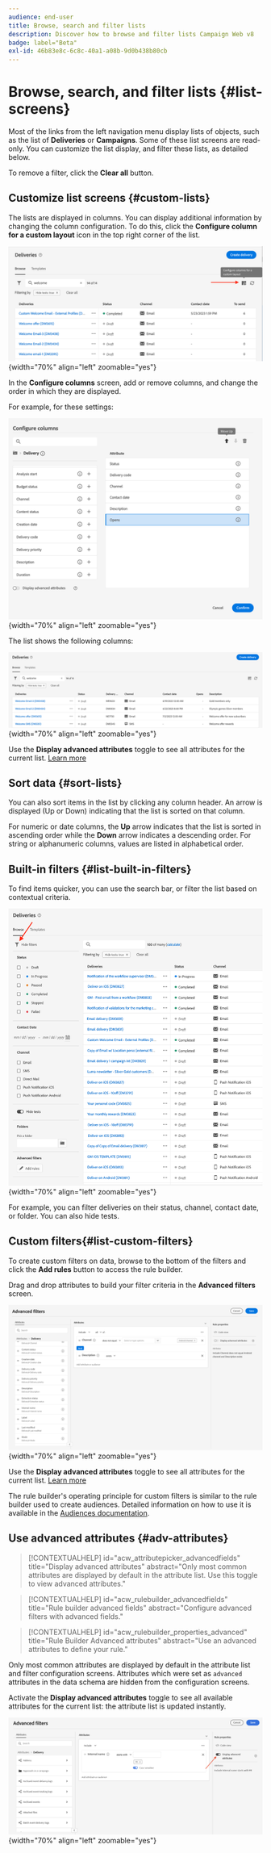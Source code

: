 ```yaml
---
audience: end-user
title: Browse, search and filter lists
description: Discover how to browse and filter lists Campaign Web v8
badge: label="Beta"
exl-id: 46b83e8c-6c8c-40a1-a08b-9d0b438b80cb
---
```

# Browse, search, and filter lists {#list-screens}

Most of the links from the left navigation menu display lists of objects, such as the list of **Deliveries** or **Campaigns**. Some of these list screens are read-only. You can customize the list display, and filter these lists, as detailed below.

To remove a filter, click the **Clear all** button.

## Customize list screens {#custom-lists}

The lists are displayed in columns. You can display additional information by changing the column configuration. To do this, click the **Configure column for a custom layout** icon in the top right corner of the list. 

![](assets/config-columns.png){width="70%" align="left" zoomable="yes"}

In the **Configure columns** screen, add or remove columns, and change the order in which they are displayed.

For example, for these settings:

![](assets/columns.png){width="70%" align="left" zoomable="yes"}

The list shows the following columns:

![](assets/column-sample.png){width="70%" align="left" zoomable="yes"}

Use the **Display advanced attributes** toggle to see all attributes for the current list. [Learn more](#adv-attributes)

## Sort data {#sort-lists}

You can also sort items in the list by clicking any column header. An arrow is displayed (Up or Down) indicating that the list is sorted on that column. 

For numeric or date columns, the **Up** arrow indicates that the list is sorted in ascending order while the **Down** arrow indicates a descending order. For string or alphanumeric columns, values are listed in alphabetical order.

## Built-in filters {#list-built-in-filters}

To find items quicker, you can use the search bar, or filter the list based on contextual criteria. 

![](assets/filter.png){width="70%" align="left" zoomable="yes"}

For example, you can filter deliveries on their status, channel, contact date, or folder. You can also hide tests.

## Custom filters{#list-custom-filters}

To create custom filters on data, browse to the bottom of the filters and click the **Add rules** button to access the rule builder.

Drag and drop attributes to build your filter criteria in the **Advanced filters** screen. 

![](assets/custom-filter.png){width="70%" align="left" zoomable="yes"}

Use the **Display advanced attributes** toggle to see all attributes for the current list. [Learn more](#adv-attributes)

The rule builder's operating principle for custom filters is similar to the rule builder used to create audiences. Detailed information on how to use it is available in the [Audiences documentation](../audience/segment-builder.md).

## Use advanced attributes {#adv-attributes}

>[!CONTEXTUALHELP]
>id="acw_attributepicker_advancedfields"
>title="Display advanced attributes"
>abstract="Only most common attributes are displayed by default in the attribute list. Use this toggle to view advanced attributes."

>[!CONTEXTUALHELP]
>id="acw_rulebuilder_advancedfields"
>title="Rule builder advanced fields"
>abstract="Configure advanced filters with advanced fields."

>[!CONTEXTUALHELP]
>id="acw_rulebuilder_properties_advanced"
>title="Rule Builder Advanced attributes"
>abstract="Use an advanced attributes to define your rule."


Only most common attributes are displayed by default in the attribute list and filter configuration screens. Attributes which were set as `advanced` attributes in the data schema are hidden from the configuration screens.

Activate the **Display advanced attributes** toggle to see all available attributes for the current list: the attribute list is updated instantly.


![](assets/adv-toggle.png){width="70%" align="left" zoomable="yes"}
